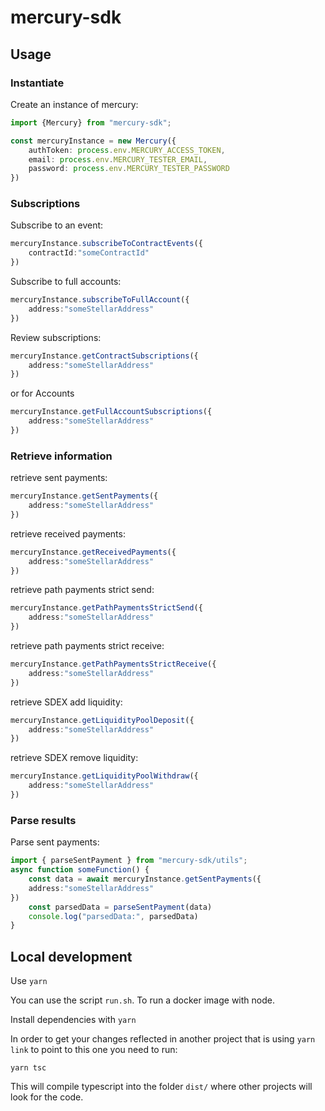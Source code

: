 # mercury-sdk

## Usage

### Instantiate
Create an instance of mercury:
```typescript
import {Mercury} from "mercury-sdk";

const mercuryInstance = new Mercury({
    authToken: process.env.MERCURY_ACCESS_TOKEN,
    email: process.env.MERCURY_TESTER_EMAIL,
    password: process.env.MERCURY_TESTER_PASSWORD
})
```

### Subscriptions
Subscribe to an event:
```typescript
mercuryInstance.subscribeToContractEvents({
    contractId:"someContractId"
})
```

Subscribe to full accounts:
```typescript
mercuryInstance.subscribeToFullAccount({
    address:"someStellarAddress"
})
```
Review subscriptions:
```typescript
mercuryInstance.getContractSubscriptions({
    address:"someStellarAddress"
})
```
or for Accounts
```typescript
mercuryInstance.getFullAccountSubscriptions({
    address:"someStellarAddress"
})
```

### Retrieve information

retrieve sent payments:
```typescript
mercuryInstance.getSentPayments({
    address:"someStellarAddress"
})
```

retrieve received payments:
```typescript
mercuryInstance.getReceivedPayments({
    address:"someStellarAddress"
})
```

retrieve path payments strict send:
```typescript
mercuryInstance.getPathPaymentsStrictSend({
    address:"someStellarAddress"
})
```

retrieve path payments strict receive:
```typescript
mercuryInstance.getPathPaymentsStrictReceive({
    address:"someStellarAddress"
})
```

retrieve SDEX add liquidity:
```typescript
mercuryInstance.getLiquidityPoolDeposit({
    address:"someStellarAddress"
})
```
retrieve SDEX remove liquidity:
```typescript
mercuryInstance.getLiquidityPoolWithdraw({
    address:"someStellarAddress"
})
```


### Parse results

Parse sent payments:
```typescript
import { parseSentPayment } from "mercury-sdk/utils";
async function someFunction() {
    const data = await mercuryInstance.getSentPayments({
    address:"someStellarAddress"
})
    const parsedData = parseSentPayment(data)
    console.log("parsedData:", parsedData)
}
```

## Local development
Use `yarn`

You can use the script `run.sh`. To run a docker image with node. 

Install dependencies with `yarn`

In order to get your changes reflected in another project that is using `yarn link` to point to this one you need to run:
```
yarn tsc
```
This will compile typescript into the folder `dist/` where other projects will look for the code.